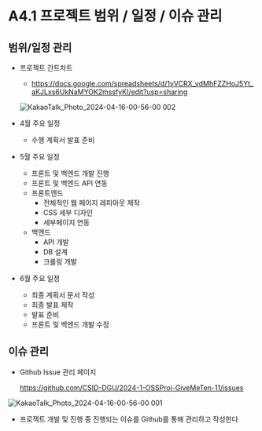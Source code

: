 # **A4.1 프로젝트 범위 / 일정 / 이슈 관리**

## **범위/일정 관리**

- 프로젝트 간트차트
    - https://docs.google.com/spreadsheets/d/1vVCRX_vdMhFZZHoJ5Yt_aKJLxs6UkNaMYOK2mssfyKI/edit?usp=sharing
    
    ![KakaoTalk_Photo_2024-04-16-00-56-00 002](https://github.com/CSID-DGU/2024-1-OSSProj-GiveMeTen-11/assets/127372538/656a65ef-ce4f-498a-8a45-04896f803ed8)

    
- 4월 주요 일정
    - 수행 계획서 발표 준비
- 5월 주요 일정
    - 프론트 및 백엔드 개발 진행
    - 프론트 및 백엔드 API 연동
    - 프론트엔드
        - 전체적인 웹 페이지 레피아웃 제작
        - CSS 세부 디자인
        - 세부페이지 연동
    - 백엔드
        - API 개발
        - DB 설계
        - 크롤링 개발
- 6월 주요 일정
    - 최종 계획서 문서 작성
    - 최종 발표 제작
    - 발표 준비
    - 프론트 및 백엔드 개발 수정

## **이슈 관리**

- Github Issue 관리 페이지
    
    https://github.com/CSID-DGU/2024-1-OSSProj-GiveMeTen-11/issues
    

![KakaoTalk_Photo_2024-04-16-00-56-00 001](https://github.com/CSID-DGU/2024-1-OSSProj-GiveMeTen-11/assets/127372538/07584630-c742-4f53-be0d-18fc937e6ebc)

- 프로젝트 개발 및 진행 중 진행되는 이슈를 Github를 통해 관리하고 작성한다
